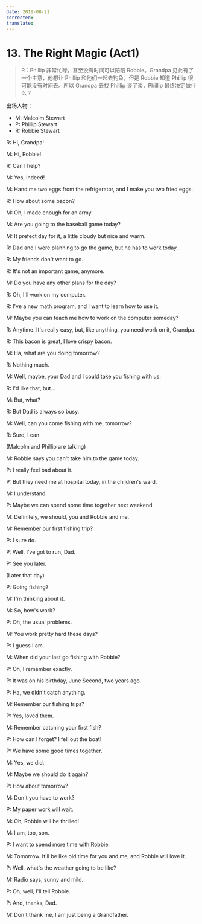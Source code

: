 ```yaml
---
date: 2019-08-21
corrected: 
translate:
---
```


# 13. The Right Magic (Act1)

> R：Phillip 非常忙碌，甚至没有时间可以陪陪 Robbie。Grandpa 见此有了一个主意，他想让 Phillip 和他们一起去钓鱼，但是 Robbie 知道 Phillip 很可能没有时间去。所以 Grandpa 去找 Phillip 谈了谈，Phillip 最终决定做什么？

出场人物：

- M: Malcolm Stewart
- P: Phillip Stewart
- R: Robbie Stewart

R: Hi, Grandpa!

M: Hi, Robbie!

R: Can I help?

M: Yes, indeed!

M: Hand me two eggs from the refrigerator, and I make you two fried eggs.

R: How about some bacon?

M: Oh, I made enough for an army.

M: Are you going to the baseball game today?

M: It prefect day for it, a little cloudy but nice and warm.

R: Dad and I were planning to go the game, but he has to work today.

R: My friends don't want to go.

R: It's not an important game, anymore.

M: Do you have any other plans for the day?

R: Oh, I'll work on my computer.

R: I've a new math program, and I want to learn how to use it.

M: Maybe you can teach me how to work on the computer someday?

R: Anytime. It's really easy, but, like anything, you need work on it, Grandpa.

R: This bacon is great, I love crispy bacon.

M: Ha, what are you doing tomorrow?

R: Nothing much.

M: Well, maybe, your Dad and I could take you fishing with us.

R: I'd like that, but...

M: But, what?

R: But Dad is always so busy.

M: Well, can you come fishing with me, tomorrow?

R: Sure, I can.

(Malcolm and Phillip are talking)

M: Robbie says you can't take him to the game today.

P: I really feel bad about it.

P: But they need me at hospital today, in the children's ward.

M: I understand.

P: Maybe we can spend some time together next weekend.

M: Definitely, we should, you and Robbie and me.

M: Remember our first fishing trip?

P: I sure do.

P: Well, I've got to run, Dad.

P: See you later.

(Later that day)

P: Going fishing?

M: I'm thinking about it.

M: So, how's work?

P: Oh, the usual problems.

M: You work pretty hard these days?

P: I guess I am.

M: When did your last go fishing with Robbie?

P: Oh, I remember exactly.

P: It was on his birthday, June Second, two years ago.

P: Ha, we didn't catch anything.

M: Remember our fishing trips?

P: Yes, loved them.

M: Remember catching your first fish?

P: How can I forget? I fell out the boat!

P: We have some good times together.

M: Yes, we did.

M: Maybe we should do it again?

P: How about tomorrow?

M: Don't you have to work?

P: My paper work will wait.

M: Oh, Robbie will be thrilled!

M: I am, too, son.

P: I want to spend more time with Robbie.

M: Tomorrow. It'll be like old time for you and me, and Robbie will love it.

P: Well, what's the weather going to be like?

M: Radio says, sunny and mild.

P: Oh, well, I'll tell Robbie.

P: And, thanks, Dad.

M: Don't thank me, I am just being a Grandfather.
